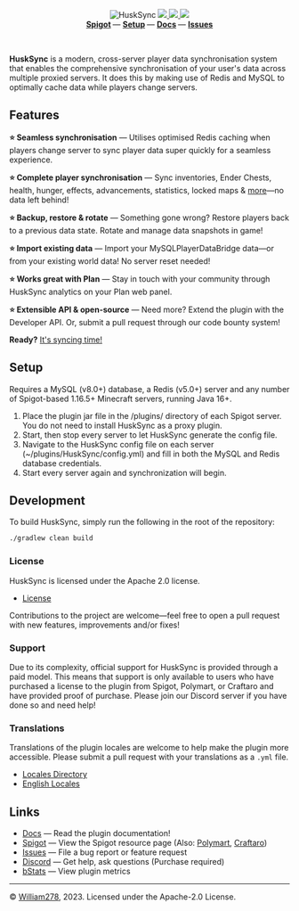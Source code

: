 <!--suppress ALL -->
<p align="center">
    <img src="images/banner.png" alt="HuskSync" />
    <a href="https://github.com/WiIIiam278/HuskSync/actions/workflows/ci.yml">
        <img src="https://img.shields.io/github/actions/workflow/status/WiIIiam278/HuskSync/ci.yml?branch=master&logo=github"/>
    </a> 
    <a href="https://jitpack.io/#net.william278/HuskSync">
        <img src="https://img.shields.io/jitpack/version/net.william278/HuskSync?color=%2300fb9a&label=api&logo=gradle" />
    </a> 
    <a href="https://discord.gg/tVYhJfyDWG">
        <img src="https://img.shields.io/discord/818135932103557162.svg?label=&logo=discord&logoColor=fff&color=7389D8&labelColor=6A7EC2" />
    </a> 
    <br/>
    <b>
        <a href="https://www.spigotmc.org/resources/husksync.97144/">Spigot</a>
    </b> —
    <b>
        <a href="https://william278.net/docs/husksync/setup">Setup</a>
    </b> — 
    <b>
        <a href="https://william278.net/docs/husksync/">Docs</a>
    </b> — 
    <b>
        <a href="https://github.com/WiIIiam278/HuskSync/issues">Issues</a>
    </b>
</p>
<br/>

**HuskSync** is a modern, cross-server player data synchronisation system that enables the comprehensive synchronisation of your user's data across multiple proxied servers. It does this by making use of Redis and MySQL to optimally cache data while players change servers.

## Features
**⭐ Seamless synchronisation** &mdash; Utilises optimised Redis caching when players change server to sync player data super quickly for a seamless experience.

**⭐ Complete player synchronisation** &mdash; Sync inventories, Ender Chests, health, hunger, effects, advancements, statistics, locked maps & [more](https://william278.net/docs/husksync/sync-features)—no data left behind!

**⭐ Backup, restore & rotate** &mdash; Something gone wrong? Restore players back to a previous data state. Rotate and manage data snapshots in game!

**⭐ Import existing data** &mdash; Import your MySQLPlayerDataBridge data—or from your existing world data! No server reset needed!

**⭐ Works great with Plan** &mdash; Stay in touch with your community through HuskSync analytics on your Plan web panel.

**⭐ Extensible API & open-source** &mdash; Need more? Extend the plugin with the Developer API. Or, submit a pull request through our code bounty system!

**Ready?** [It's syncing time!](https://william278.net/docs/husksync/setup)

## Setup
Requires a MySQL (v8.0+) database, a Redis (v5.0+) server and any number of Spigot-based 1.16.5+ Minecraft servers, running Java 16+.

1. Place the plugin jar file in the /plugins/ directory of each Spigot server. You do not need to install HuskSync as a proxy plugin.
2. Start, then stop every server to let HuskSync generate the config file.
3. Navigate to the HuskSync config file on each server (~/plugins/HuskSync/config.yml) and fill in both the MySQL and Redis database credentials.
4. Start every server again and synchronization will begin.

## Development
To build HuskSync, simply run the following in the root of the repository:

```bash
./gradlew clean build
```

### License
HuskSync is licensed under the Apache 2.0 license.

- [License](https://github.com/WiIIiam278/HuskSync/blob/master/LICENSE)

Contributions to the project are welcome&mdash;feel free to open a pull request with new features, improvements and/or fixes!

### Support
Due to its complexity, official support for HuskSync is provided through a paid model. This means that support is only available to users who have purchased a license to the plugin from Spigot, Polymart, or Craftaro and have provided proof of purchase. Please join our Discord server if you have done so and need help!

### Translations
Translations of the plugin locales are welcome to help make the plugin more accessible. Please submit a pull request with your translations as a `.yml` file.

- [Locales Directory](https://github.com/WiIIiam278/HuskSync/tree/master/common/src/main/resources/languages)
- [English Locales](https://github.com/WiIIiam278/HuskSync/tree/master/common/src/main/resources/languages/en-gb.yml)

## Links
- [Docs](https://william278.net/docs/husksync/) &mdash; Read the plugin documentation!
- [Spigot](https://www.spigotmc.org/resources/husksync.97144/) &mdash; View the Spigot resource page (Also: [Polymart](https://polymart.org/resource/husksync.1634), [Craftaro](https://craftaro.com/marketplace/product/husksync.758))
- [Issues](https://github.com/WiIIiam278/HuskSync/issues) &mdash; File a bug report or feature request
- [Discord](https://discord.gg/tVYhJfyDWG) &mdash; Get help, ask questions (Purchase required)
- [bStats](https://bstats.org/plugin/bukkit/HuskSync%20-%20Bukkit/13140) &mdash; View plugin metrics

---
&copy; [William278](https://william278.net/), 2023. Licensed under the Apache-2.0 License.
